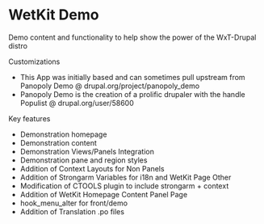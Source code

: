 WetKit Demo
=============
Demo content and functionality to help show the power of the WxT-Drupal distro

Customizations
* This App was initially based and can sometimes pull upstream from Panopoly Demo @ drupal.org/project/panopoly_demo
* Panopoly Demo is the creation of a prolific drupaler with the handle Populist @ drupal.org/user/58600

Key features
* Demonstration homepage
* Demonstration content
* Demonstration Views/Panels Integration
* Demonstration pane and region styles
* Addition of Context Layouts for Non Panels
* Addition of Strongarm Variables for i18n and WetKit Page Other
* Modification of CTOOLS plugin to include strongarm + context
* Addition of WetKit Homepage Content Panel Page
* hook_menu_alter for front/demo
* Addition of Translation .po files
